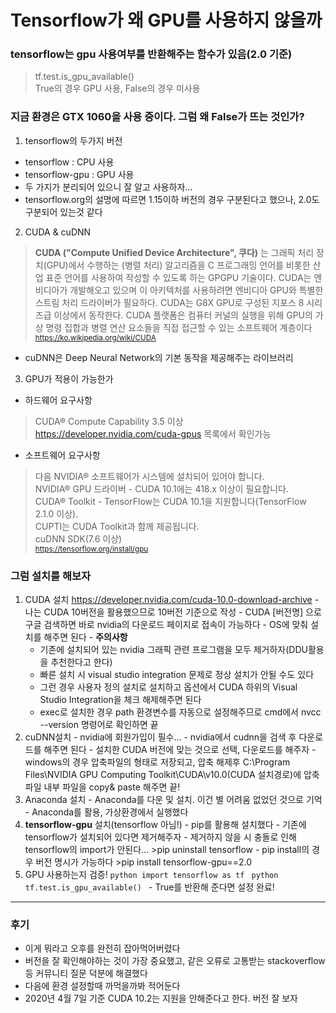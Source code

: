 # Tensorflow가 왜 GPU를 사용하지 않을까

### tensorflow는 gpu 사용여부를 반환해주는 함수가 있음(2.0 기준)
>tf.test.is_gpu_available()  
>True의 경우 GPU 사용, False의 경우 미사용

### 지금 환경은 GTX 1060을 사용 중이다. 그럼 왜 False가 뜨는 것인가?
1. tensorflow의 두가지 버전
  - tensorflow : CPU 사용
  - tensorflow-gpu : GPU 사용
  - 두 가지가 분리되어 있으니 잘 알고 사용하자...
  - tensorflow.org의 설명에 따르면 1.15이하 버전의 경우 구분된다고 했으나, 2.0도 구분되어 있는것 같다
2. CUDA & cuDNN
> **CUDA ("Compute Unified Device Architecture", 쿠다)** 는 그래픽 처리 장치(GPU)에서 수행하는 (병렬 처리) 알고리즘을 C 프로그래밍 언어를 비롯한 산업 표준 언어를 사용하여 작성할 수 있도록 하는 GPGPU 기술이다. CUDA는 엔비디아가 개발해오고 있으며 이 아키텍처를 사용하려면 엔비디아 GPU와 특별한 스트림 처리 드라이버가 필요하다. CUDA는 G8X GPU로 구성된 지포스 8 시리즈급 이상에서 동작한다. CUDA 플랫폼은 컴퓨터 커널의 실행을 위해 GPU의 가상 명령 집합과 병렬 연산 요소들을 직접 접근할 수 있는 소프트웨어 계층이다
<sub>https://ko.wikipedia.org/wiki/CUDA</sub>
  - cuDNN은 Deep Neural Network의 기본 동작을 제공해주는 라이브러리
3. GPU가 적용이 가능한가
  - 하드웨어 요구사항
  >CUDA® Compute Capability 3.5 이상  
  >https://developer.nvidia.com/cuda-gpus 목록에서 확인가능
  - 소프트웨어 요구사항
  >다음 NVIDIA® 소프트웨어가 시스템에 설치되어 있어야 합니다.  
  >NVIDIA® GPU 드라이버 - CUDA 10.1에는 418.x 이상이 필요합니다.  
  >CUDA® Toolkit - TensorFlow는 CUDA 10.1을 지원합니다(TensorFlow 2.1.0 이상).  
  >CUPTI는 CUDA Toolkit과 함께 제공됩니다.  
  >cuDNN SDK(7.6 이상)  
  <sub>https://tensorflow.org/install/gpu</sub>
  
  ### 그럼 설치를 해보자
  1. CUDA 설치 https://developer.nvidia.com/cuda-10.0-download-archive
    - 나는 CUDA 10버전을 활용했으므로 10버전 기준으로 작성
    - CUDA [버전명] 으로 구글 검색하면 바로 nvidia의 다운로드 페이지로 접속이 가능하다
    - OS에 맞춰 설치를 해주면 된다
    - **주의사항**
      - 기존에 설치되어 있는 nvidia 그래픽 관련 프로그램을 모두 제거하자(DDU활용을 추천한다고 한다)
      - 빠른 설치 시 visual studio integration 문제로 정상 설치가 안될 수도 있다
      - 그런 경우 사용자 정의 설치로 설치하고 옵션에서 CUDA 하위의 Visual Studio Integration을 체크 해제해주면 된다
      - exec로 설치한 경우 path 환경변수를 자동으로 설정해주므로 cmd에서 nvcc --version 명령어로 확인하면 끝
  2. cuDNN설치
    - nvidia에 회원가입이 필수...
    - nvidia에서 cudnn을 검색 후 다운로드를 해주면 된다
    - 설치한 CUDA 버전에 맞는 것으로 선택, 다운로드를 해주자
    - windows의 경우 압축파일의 형태로 저장되고, 압축 해제후 C:\Program Files\NVIDIA GPU Computing Toolkit\CUDA\v10.0(CUDA 설치경로)에 압축파일 내부 파일을 copy& paste 해주면 끝!
  3. Anaconda 설치
    - Anaconda를 다운 및 설치. 이건 별 어려움 없었던 것으로 기억
    - Anaconda를 활용, 가상환경에서 실행했다
  4. **tensorflow-gpu** 설치(tensorflow 아님!)
    - pip를 활용해 설치했다
    - 기존에 tensorflow가 설치되어 있다면 제거해주자
    - 제거하지 않을 시 충돌로 인해 tensorflow의 import가 안된다...
    >pip uninstall tensorflow
    - pip install의 경우 버전 명시가 가능하다
    >pip install tensorflow-gpu==2.0
  5. GPU 사용하는지 검증!
    ```python
    import tensorflow as tf
    ```
    ```python
    tf.test.is_gpu_available()
    ```
    - True를 반환해 준다면 설정 완료!
---
### 후기
- 이게 뭐라고 오후를 완전히 잡아먹어버렸다
- 버전을 잘 확인해야하는 것이 가장 중요했고, 같은 오류로 고통받는 stackoverflow 등 커뮤니티 질문 덕분에 해결했다
- 다음에 환경 설정할때 까먹을까봐 적어둔다
- 2020년 4월 7일 기준 CUDA 10.2는 지원을 안해준다고 한다. 버전 잘 보자
      
